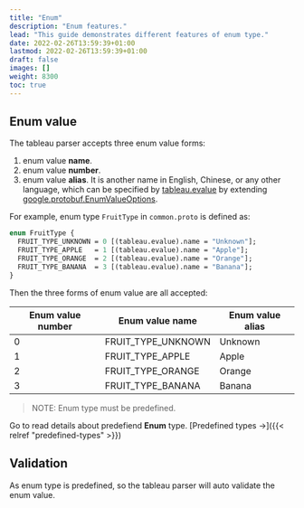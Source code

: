 ```yaml
---
title: "Enum"
description: "Enum features."
lead: "This guide demonstrates different features of enum type."
date: 2022-02-26T13:59:39+01:00
lastmod: 2022-02-26T13:59:39+01:00
draft: false
images: []
weight: 8300
toc: true
---
```


## Enum value

The tableau parser accepts three enum value forms:

  1. enum value **name**.
  2. enum value **number**.
  3. enum value **alias**. It is another name in English, Chinese, or any other language, which can be specified by [tableau.evalue](https://github.com/tableauio/tableau/blob/master/proto/tableau/protobuf/tableau.proto#L26) by extending [google.protobuf.EnumValueOptions](https://github.com/protocolbuffers/protobuf/blob/main/src/google/protobuf/descriptor.proto#L669).

For example, enum type `FruitType` in `common.proto` is defined as:

```protobuf
enum FruitType {
  FRUIT_TYPE_UNKNOWN = 0 [(tableau.evalue).name = "Unknown"];
  FRUIT_TYPE_APPLE   = 1 [(tableau.evalue).name = "Apple"];
  FRUIT_TYPE_ORANGE  = 2 [(tableau.evalue).name = "Orange"];
  FRUIT_TYPE_BANANA  = 3 [(tableau.evalue).name = "Banana"];
}
```

Then the three forms of enum value are all accepted:

| Enum value number | Enum value name    | Enum value alias |
|-------------------|--------------------|------------------|
| 0                 | FRUIT_TYPE_UNKNOWN | Unknown          |
| 1                 | FRUIT_TYPE_APPLE   | Apple            |
| 2                 | FRUIT_TYPE_ORANGE  | Orange           |
| 3                 | FRUIT_TYPE_BANANA  | Banana           |

> NOTE: Enum type must be predefined.

Go to read details about predefiend **Enum** type. [Predefined types →]({{< relref "predefined-types" >}})

## Validation

As enum type is predefined, so the tableau parser will auto validate the enum value.
